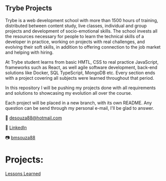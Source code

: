 
## Trybe Projects

Trybe is a web development school with more than 1500 hours of training, distributed between content study, live classes, individual and group projects and development of socio-emotional skills. The school invests all the resources necessary for people to learn the technical skills of a developer in practice, working on projects with real challenges, and evolving their soft skills, in addition to offering connection to the job market and helping with hiring.

At Trybe student learns from basic HMTL, CSS to real practice JavaScript, frameworks such as React, as well agile software development, back-end solutions like Docker, SQL TypeScript, MongoDB etc. Every section ends with a project covering all subjects were learned throughout that period.

In this repository I will be pushing my projects done with all requirements and solutions to showcasing my evolution all over the course.

Each project will be placed in a new branch, with its own README. Any question can be send through my personal e-mail, I'll be glad to answer.

📧 desouza88@hotmail.com

🏢 [LinkedIn](https://www.linkedin.com/in/bruno-souza-12951892/)

📷 [bmsouza88](instagram.com/bmsouza88)




# Projects:

[Lessons Learned](https://github.com/BrunoSouza88/Trybe_Projects/tree/Lessons-Learned)
